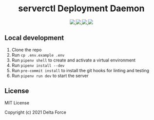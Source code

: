 <h1 align="center">serverctl Deployment Daemon</h1>
<p align="center">
  <a href="https://github.com/delta/serverctl_deployd/actions/workflows/lint.yml">
      <img src="https://github.com/delta/serverctl_deployd/actions/workflows/lint.yml/badge.svg?branch=main"/>
  </a>
  <a href="https://github.com/delta/serverctl_deployd/actions/workflows/ci.yml">
      <img src="https://github.com/delta/serverctl_deployd/actions/workflows/ci.yml/badge.svg"/>
  </a>
  <a href="https://github.com/delta/serverctl_deployd/actions/workflows/docs.yml">
      <img src="https://github.com/delta/serverctl_deployd/actions/workflows/docs.yml/badge.svg"/>
  </a>
  <a href="https://codecov.io/gh/delta/serverctl_deployd">
      <img src="https://codecov.io/gh/delta/serverctl_deployd/branch/main/graph/badge.svg?token=LxVYcZoZJ6"/>
  </a>
</p>

## Local development

1. Clone the repo
2. Run `cp .env.example .env`
3. Run `pipenv shell` to create and activate a virtual environment
5. Run `pipenv install --dev`
6. Run `pre-commit install` to install the git hooks for linting and testing
7. Run `pipenv run dev` to start the server

## License

MIT License

Copyright (c) 2021 Delta Force
